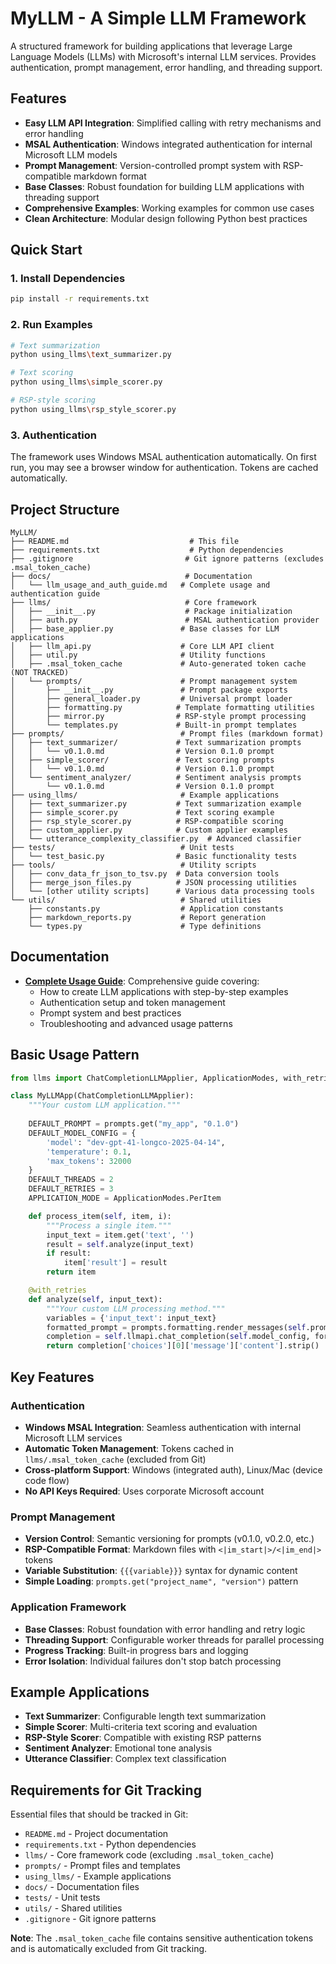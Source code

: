 # MyLLM - A Simple LLM Framework

A structured framework for building applications that leverage Large Language Models (LLMs) with Microsoft's internal LLM services. Provides authentication, prompt management, error handling, and threading support.

## Features

- **Easy LLM API Integration**: Simplified calling with retry mechanisms and error handling
- **MSAL Authentication**: Windows integrated authentication for internal Microsoft LLM models
- **Prompt Management**: Version-controlled prompt system with RSP-compatible markdown format
- **Base Classes**: Robust foundation for building LLM applications with threading support
- **Comprehensive Examples**: Working examples for common use cases
- **Clean Architecture**: Modular design following Python best practices

## Quick Start

### 1. Install Dependencies
```bash
pip install -r requirements.txt
```

### 2. Run Examples
```bash
# Text summarization
python using_llms\text_summarizer.py

# Text scoring
python using_llms\simple_scorer.py

# RSP-style scoring
python using_llms\rsp_style_scorer.py
```

### 3. Authentication
The framework uses Windows MSAL authentication automatically. On first run, you may see a browser window for authentication. Tokens are cached automatically.

## Project Structure

```
MyLLM/
├── README.md                           # This file
├── requirements.txt                    # Python dependencies
├── .gitignore                         # Git ignore patterns (excludes .msal_token_cache)
├── docs/                              # Documentation
│   └── llm_usage_and_auth_guide.md   # Complete usage and authentication guide
├── llms/                              # Core framework
│   ├── __init__.py                    # Package initialization 
│   ├── auth.py                        # MSAL authentication provider
│   ├── base_applier.py               # Base classes for LLM applications
│   ├── llm_api.py                    # Core LLM API client
│   ├── util.py                       # Utility functions
│   ├── .msal_token_cache             # Auto-generated token cache (NOT TRACKED)
│   └── prompts/                      # Prompt management system
│       ├── __init__.py               # Prompt package exports
│       ├── general_loader.py         # Universal prompt loader
│       ├── formatting.py            # Template formatting utilities
│       ├── mirror.py                # RSP-style prompt processing
│       └── templates.py             # Built-in prompt templates
├── prompts/                          # Prompt files (markdown format)
│   ├── text_summarizer/             # Text summarization prompts
│   │   └── v0.1.0.md                # Version 0.1.0 prompt
│   ├── simple_scorer/               # Text scoring prompts
│   │   └── v0.1.0.md                # Version 0.1.0 prompt
│   └── sentiment_analyzer/          # Sentiment analysis prompts
│       └── v0.1.0.md                # Version 0.1.0 prompt
├── using_llms/                       # Example applications
│   ├── text_summarizer.py           # Text summarization example
│   ├── simple_scorer.py             # Text scoring example
│   ├── rsp_style_scorer.py          # RSP-compatible scoring
│   ├── custom_applier.py            # Custom applier examples
│   └── utterance_complexity_classifier.py  # Advanced classifier
├── tests/                            # Unit tests
│   └── test_basic.py                # Basic functionality tests
├── tools/                            # Utility scripts
│   ├── conv_data_fr_json_to_tsv.py  # Data conversion tools
│   ├── merge_json_files.py          # JSON processing utilities
│   └── [other utility scripts]      # Various data processing tools
└── utils/                            # Shared utilities
    ├── constants.py                  # Application constants
    ├── markdown_reports.py           # Report generation
    └── types.py                      # Type definitions
```

## Documentation

- **[Complete Usage Guide](docs/llm_usage_and_auth_guide.md)**: Comprehensive guide covering:
  - How to create LLM applications with step-by-step examples
  - Authentication setup and token management
  - Prompt system and best practices
  - Troubleshooting and advanced usage patterns

## Basic Usage Pattern

```python
from llms import ChatCompletionLLMApplier, ApplicationModes, with_retries, prompts

class MyLLMApp(ChatCompletionLLMApplier):
    """Your custom LLM application."""
    
    DEFAULT_PROMPT = prompts.get("my_app", "0.1.0")
    DEFAULT_MODEL_CONFIG = {
        'model': "dev-gpt-41-longco-2025-04-14",
        'temperature': 0.1,
        'max_tokens': 32000
    }
    DEFAULT_THREADS = 2
    DEFAULT_RETRIES = 3
    APPLICATION_MODE = ApplicationModes.PerItem

    def process_item(self, item, i):
        """Process a single item."""
        input_text = item.get('text', '')
        result = self.analyze(input_text)
        if result:
            item['result'] = result
        return item

    @with_retries  
    def analyze(self, input_text):
        """Your custom LLM processing method."""
        variables = {'input_text': input_text}
        formatted_prompt = prompts.formatting.render_messages(self.prompt, variables)
        completion = self.llmapi.chat_completion(self.model_config, formatted_prompt)
        return completion['choices'][0]['message']['content'].strip()
```

## Key Features

### Authentication
- **Windows MSAL Integration**: Seamless authentication with internal Microsoft LLM services
- **Automatic Token Management**: Tokens cached in `llms/.msal_token_cache` (excluded from Git)
- **Cross-platform Support**: Windows (integrated auth), Linux/Mac (device code flow)
- **No API Keys Required**: Uses corporate Microsoft account

### Prompt Management
- **Version Control**: Semantic versioning for prompts (v0.1.0, v0.2.0, etc.)
- **RSP-Compatible Format**: Markdown files with `<|im_start|>/<|im_end|>` tokens
- **Variable Substitution**: `{{{variable}}}` syntax for dynamic content
- **Simple Loading**: `prompts.get("project_name", "version")` pattern

### Application Framework
- **Base Classes**: Robust foundation with error handling and retry logic
- **Threading Support**: Configurable worker threads for parallel processing
- **Progress Tracking**: Built-in progress bars and logging
- **Error Isolation**: Individual failures don't stop batch processing

## Example Applications

- **Text Summarizer**: Configurable length text summarization
- **Simple Scorer**: Multi-criteria text scoring and evaluation
- **RSP-Style Scorer**: Compatible with existing RSP patterns
- **Sentiment Analyzer**: Emotional tone analysis
- **Utterance Classifier**: Complex text classification

## Requirements for Git Tracking

Essential files that should be tracked in Git:
- `README.md` - Project documentation
- `requirements.txt` - Python dependencies
- `llms/` - Core framework code (excluding `.msal_token_cache`)
- `prompts/` - Prompt files and templates
- `using_llms/` - Example applications
- `docs/` - Documentation files
- `tests/` - Unit tests
- `utils/` - Shared utilities
- `.gitignore` - Git ignore patterns

**Note**: The `.msal_token_cache` file contains sensitive authentication tokens and is automatically excluded from Git tracking.